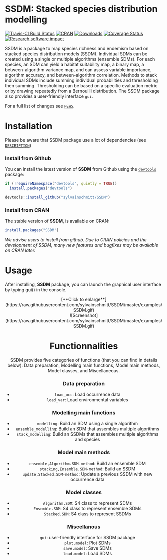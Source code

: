 SSDM: Stacked species distribution modelling
================

[![Travis-CI Build Status](https://travis-ci.org/sylvainschmitt/SSDM.svg?branch=master)](https://travis-ci.org/sylvainschmitt/SSDM) [![CRAN](http://www.r-pkg.org/badges/version/SSDM)](http://cran.rstudio.com/package=SSDM) [![Downloads](http://cranlogs.r-pkg.org/badges/SSDM?color=brightgreen)](http://www.r-pkg.org/pkg/SSDM) [![Coverage Status](https://img.shields.io/codecov/c/github/sylvainschmitt/SSDM/master.svg)](https://codecov.io/github/sylvainschmitt/SSDM?branch=master) [![Research software impact](http://depsy.org/api/package/cran/SSDM/badge.svg)](http://depsy.org/package/r/SSDM)

SSDM is a package to map species richness and endemism based on stacked species distribution models (SSDM). Individual SDMs can be created using a single or multiple algorithms (ensemble SDMs). For each species, an SDM can yield a habitat suitability map, a binary map, a between-algorithm variance map, and can assess variable importance, algorithm accuracy, and between-algorithm correlation. Methods to stack individual SDMs include summing individual probabilities and thresholding then summing. Thresholding can be based on a specific evaluation metric or by drawing repeatedly from a Bernouilli distribution. The SSDM package also provides a user-friendly interface `gui`.

For a full list of changes see [`NEWS`](./NEWS.md).

Installation
============

Please be aware that SSDM package use a lot of dependencies (see [`DESCRIPTION`](./DESCRIPTION))

### Install from Github

You can install the latest version of **SSDM** from Github using the [`devtools`](https://github.com/hadley/devtools) package:

``` r
if (!requireNamespace("devtools", quietly = TRUE))
  install.packages("devtools")

devtools::install_github("sylvainschmitt/SSDM")
```

### Install from CRAN

The stable version of **SSDM**, is available on CRAN:

``` r
install.packages("SSDM")
```

*We advise users to install from github. Due to CRAN policies and the development of SSDM, many new features and bugfixes may be available on CRAN later.*

Usage
=====

After installing, **SSDM** package, you can launch the graphical user interface by typing gui() in the console.

<center>
[**Click to enlarge**](https://raw.githubusercontent.com/sylvainschmitt/SSDM/master/examples/SSDM.gif)
<center>
![Screenshot](https://raw.githubusercontent.com/sylvainschmitt/SSDM/master/examples/SSDM.gif)

Functionnalities
================

SSDM provides five categories of functions (that you can find in details below): Data preparation, Modelling main functions, Model main methods, Model classes, and Miscellaneous.

### Data preparation

-   `load_occ`: Load occurrence data
-   `load_var`: Load environmental variables

### Modelling main functions

-   `modelling`: Build an SDM using a single algorithm
-   `ensemble_modelling`: Build an SDM that assembles multiple algorithms
-   `stack_modelling`: Build an SSDMs that assembles multiple algorithms and species

### Model main methods

-   `ensemble,Algorithm.SDM-method`: Build an ensemble SDM
-   `stacking,Ensemble.SDM-method`: Build an SSDM
-   `update,Stacked.SDM-method`: Update a previous SSDM with new occurrence data

### Model classes

-   `Algorithm.SDM`: S4 class to represent SDMs
-   `Ensemble.SDM`: S4 class to represent ensemble SDMs
-   `Stacked.SDM`: S4 class to represent SSDMs

### Miscellanous

-   `gui`: user-friendly interface for SSDM package
-   `plot.model`: Plot SDMs
-   `save.model`: Save SDMs
-   `load.model`: Load SDMs
